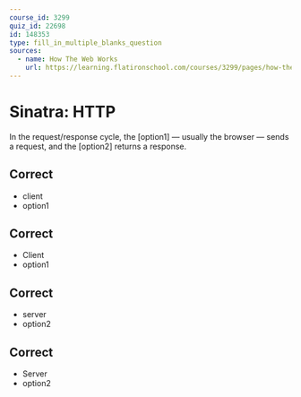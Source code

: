 ```yaml
---
course_id: 3299
quiz_id: 22698
id: 148353
type: fill_in_multiple_blanks_question
sources:
  - name: How The Web Works
    url: https://learning.flatironschool.com/courses/3299/pages/how-the-web-works
---
```


# Sinatra: HTTP

In the request/response cycle, the [option1] — usually the browser — sends a
request, and the [option2] returns a response.

## Correct

- client
- option1

## Correct

- Client
- option1

## Correct

- server
- option2

## Correct

- Server
- option2
